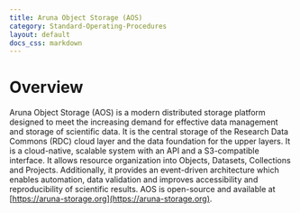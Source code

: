 ```yaml
---
title: Aruna Object Storage (AOS)
category: Standard-Operating-Procedures
layout: default
docs_css: markdown
---
```


# Overview
Aruna Object Storage (AOS) is a modern distributed storage platform designed to meet the increasing demand for effective data management and storage of scientific data. It is the central storage of the Research Data Commons (RDC) cloud layer and the data foundation for the upper layers. It is a cloud-native, scalable system with an API and a S3-compatible interface. It allows resource organization into Objects, Datasets, Collections and Projects. Additionally, it provides an event-driven architecture which enables automation, data validation and improves accessibility and reproducibility of scientific results. AOS is open-source and available at [https://aruna-storage.org](https://aruna-storage.org).